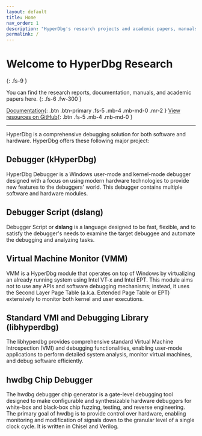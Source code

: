 ```yaml
---
layout: default
title: Home
nav_order: 1
description: "HyperDbg's research projects and academic papers, manuals, documents."
permalink: /
---
```


# Welcome to HyperDbg Research
{: .fs-9 }

You can find the research reports, documentation, manuals, and academic papers here.
{: .fs-6 .fw-300 }

[Documentation](https://docs.hyperdbg.org){: .btn .btn-primary .fs-5 .mb-4 .mb-md-0 .mr-2 } [View resources on GitHub](https://github.com/HyperDbg/awesome){: .btn .fs-5 .mb-4 .mb-md-0 }

---

HyperDbg is a comprehensive debugging solution for both software and hardware. HyperDbg offers these following major project:

## Debugger (kHyperDbg)

HyperDbg Debugger is a Windows user-mode and kernel-mode debugger designed with a focus on using modern hardware technologies to provide new features to the debuggers' world. This debugger contains multiple software and hardware modules.

## Debugger Script (dslang)

Debugger Script or **dslang** is a language designed to be fast, flexible, and to satisfy the debugger's needs to examine the target debuggee and automate the debugging and analyzing tasks.

## Virtual Machine Monitor (VMM)

VMM is a HyperDbg module that operates on top of Windows by virtualizing an already running system using Intel VT-x and Intel EPT. This module aims not to use any APIs and software debugging mechanisms; instead, it uses the Second Layer Page Table (a.k.a. Extended Page Table or EPT) extensively to monitor both kernel and user executions.

## Standard VMI and Debugging Library (libhyperdbg)

The libhyperdbg provides comprehensive standard Virtual Machine Introspection (VMI) and debugging functionalities, enabling user-mode applications to perform detailed system analysis, monitor virtual machines, and debug software efficiently.

## hwdbg Chip Debugger

The hwdbg debugger chip generator is a gate-level debugging tool designed to make configurable and synthesizable hardware debuggers for white-box and black-box chip fuzzing, testing, and reverse engineering. The primary goal of hwdbg is to provide control over hardware, enabling monitoring and modification of signals down to the granular level of a single clock cycle. It is written in Chisel and Verilog.